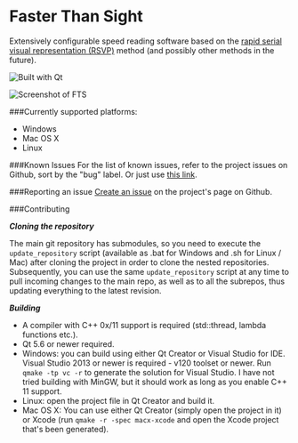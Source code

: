 # Faster Than Sight

Extensively configurable speed reading software based on the [rapid serial visual representation (RSVP)](https://en.wikipedia.org/wiki/Rapid_serial_visual_presentation) method (and possibly other methods in the future).

![Built with Qt](http://i.imgur.com/O7SUWxn.png)

![Screenshot of FTS](https://i.snag.gy/p1JXx3.jpg)

###Currently supported platforms:
* Windows
* Mac OS X
* Linux

###Known Issues
For the list of known issues, refer to the project issues on Github, sort by the "bug" label. Or just use <a href="https://github.com/VioletGiraffe/FasterThanSight/labels/bug">this link</a>.

###Reporting an issue
<a href="https://github.com/VioletGiraffe/FasterThanSight/issues/new">Create an issue</a> on the project's page on Github.

###Contributing

***Cloning the repository***

   The main git repository has submodules, so you need to execute the `update_repository` script (available as .bat for Windows and .sh for Linux / Mac) after cloning the project in order to clone the nested repositories. Subsequently, you can use the same `update_repository` script at any time to pull incoming changes to the main repo, as well as to all the subrepos, thus updating everything to the latest revision.

***Building***

* A compiler with C++ 0x/11 support is required (std::thread, lambda functions etc.).
* Qt 5.6 or newer required.
* Windows: you can build using either Qt Creator or Visual Studio for IDE. Visual Studio 2013 or newer is required - v120 toolset or newer. Run `qmake -tp vc -r` to generate the solution for Visual Studio. I have not tried building with MinGW, but it should work as long as you enable C++ 11 support.
* Linux: open the project file in Qt Creator and build it.
* Mac OS X: You can use either Qt Creator (simply open the project in it) or Xcode (run `qmake -r -spec macx-xcode` and open the Xcode project that's been generated).
